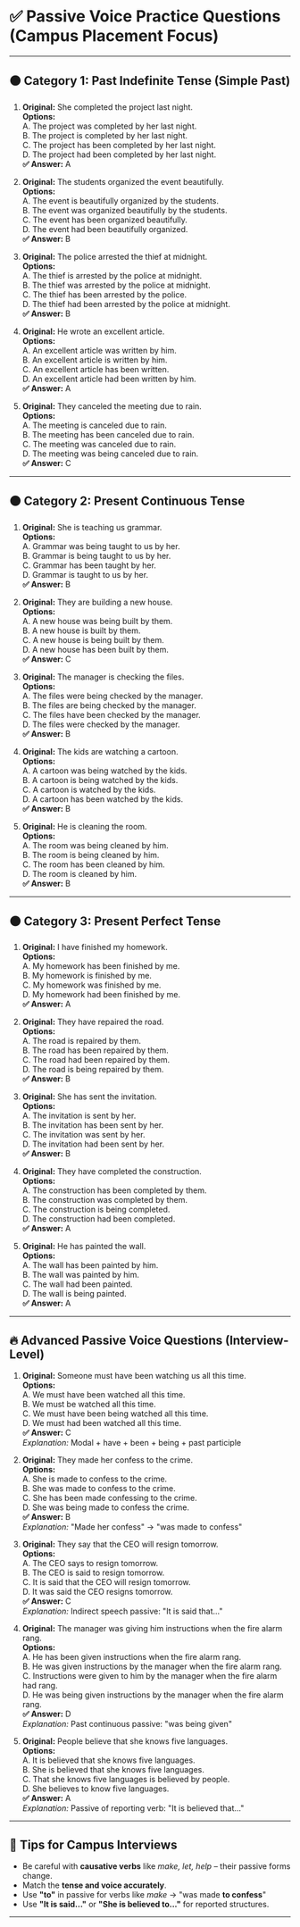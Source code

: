 # ✅ Passive Voice Practice Questions (Campus Placement Focus)

---

## 🟠 Category 1: Past Indefinite Tense (Simple Past)

1. **Original:** She completed the project last night.  
   **Options:**  
   A. The project was completed by her last night.  
   B. The project is completed by her last night.  
   C. The project has been completed by her last night.  
   D. The project had been completed by her last night.  
   **✅ Answer:** A

2. **Original:** The students organized the event beautifully.  
   **Options:**  
   A. The event is beautifully organized by the students.  
   B. The event was organized beautifully by the students.  
   C. The event has been organized beautifully.  
   D. The event had been beautifully organized.  
   **✅ Answer:** B

3. **Original:** The police arrested the thief at midnight.  
   **Options:**  
   A. The thief is arrested by the police at midnight.  
   B. The thief was arrested by the police at midnight.  
   C. The thief has been arrested by the police.  
   D. The thief had been arrested by the police at midnight.  
   **✅ Answer:** B

4. **Original:** He wrote an excellent article.  
   **Options:**  
   A. An excellent article was written by him.  
   B. An excellent article is written by him.  
   C. An excellent article has been written.  
   D. An excellent article had been written by him.  
   **✅ Answer:** A

5. **Original:** They canceled the meeting due to rain.  
   **Options:**  
   A. The meeting is canceled due to rain.  
   B. The meeting has been canceled due to rain.  
   C. The meeting was canceled due to rain.  
   D. The meeting was being canceled due to rain.  
   **✅ Answer:** C

---

## 🟠 Category 2: Present Continuous Tense

1. **Original:** She is teaching us grammar.  
   **Options:**  
   A. Grammar was being taught to us by her.  
   B. Grammar is being taught to us by her.  
   C. Grammar has been taught by her.  
   D. Grammar is taught to us by her.  
   **✅ Answer:** B

2. **Original:** They are building a new house.  
   **Options:**  
   A. A new house was being built by them.  
   B. A new house is built by them.  
   C. A new house is being built by them.  
   D. A new house has been built by them.  
   **✅ Answer:** C

3. **Original:** The manager is checking the files.  
   **Options:**  
   A. The files were being checked by the manager.  
   B. The files are being checked by the manager.  
   C. The files have been checked by the manager.  
   D. The files were checked by the manager.  
   **✅ Answer:** B

4. **Original:** The kids are watching a cartoon.  
   **Options:**  
   A. A cartoon was being watched by the kids.  
   B. A cartoon is being watched by the kids.  
   C. A cartoon is watched by the kids.  
   D. A cartoon has been watched by the kids.  
   **✅ Answer:** B

5. **Original:** He is cleaning the room.  
   **Options:**  
   A. The room was being cleaned by him.  
   B. The room is being cleaned by him.  
   C. The room has been cleaned by him.  
   D. The room is cleaned by him.  
   **✅ Answer:** B

---

## 🟠 Category 3: Present Perfect Tense

1. **Original:** I have finished my homework.  
   **Options:**  
   A. My homework has been finished by me.  
   B. My homework is finished by me.  
   C. My homework was finished by me.  
   D. My homework had been finished by me.  
   **✅ Answer:** A

2. **Original:** They have repaired the road.  
   **Options:**  
   A. The road is repaired by them.  
   B. The road has been repaired by them.  
   C. The road had been repaired by them.  
   D. The road is being repaired by them.  
   **✅ Answer:** B

3. **Original:** She has sent the invitation.  
   **Options:**  
   A. The invitation is sent by her.  
   B. The invitation has been sent by her.  
   C. The invitation was sent by her.  
   D. The invitation had been sent by her.  
   **✅ Answer:** B

4. **Original:** They have completed the construction.  
   **Options:**  
   A. The construction has been completed by them.  
   B. The construction was completed by them.  
   C. The construction is being completed.  
   D. The construction had been completed.  
   **✅ Answer:** A

5. **Original:** He has painted the wall.  
   **Options:**  
   A. The wall has been painted by him.  
   B. The wall was painted by him.  
   C. The wall had been painted.  
   D. The wall is being painted.  
   **✅ Answer:** A

---

## 🔥 Advanced Passive Voice Questions (Interview-Level)

1. **Original:** Someone must have been watching us all this time.  
   **Options:**  
   A. We must have been watched all this time.  
   B. We must be watched all this time.  
   C. We must have been being watched all this time.  
   D. We must had been watched all this time.  
   **✅ Answer:** C  
   _Explanation:_ Modal + have + been + being + past participle

2. **Original:** They made her confess to the crime.  
   **Options:**  
   A. She is made to confess to the crime.  
   B. She was made to confess to the crime.  
   C. She has been made confessing to the crime.  
   D. She was being made to confess the crime.  
   **✅ Answer:** B  
   _Explanation:_ "Made her confess" → "was made to confess"

3. **Original:** They say that the CEO will resign tomorrow.  
   **Options:**  
   A. The CEO says to resign tomorrow.  
   B. The CEO is said to resign tomorrow.  
   C. It is said that the CEO will resign tomorrow.  
   D. It was said the CEO resigns tomorrow.  
   **✅ Answer:** C  
   _Explanation:_ Indirect speech passive: "It is said that..."

4. **Original:** The manager was giving him instructions when the fire alarm rang.  
   **Options:**  
   A. He has been given instructions when the fire alarm rang.  
   B. He was given instructions by the manager when the fire alarm rang.  
   C. Instructions were given to him by the manager when the fire alarm had rang.  
   D. He was being given instructions by the manager when the fire alarm rang.  
   **✅ Answer:** D  
   _Explanation:_ Past continuous passive: "was being given"

5. **Original:** People believe that she knows five languages.  
   **Options:**  
   A. It is believed that she knows five languages.  
   B. She is believed that she knows five languages.  
   C. That she knows five languages is believed by people.  
   D. She believes to know five languages.  
   **✅ Answer:** A  
   _Explanation:_ Passive of reporting verb: "It is believed that..."

---

## 💼 Tips for Campus Interviews

- Be careful with **causative verbs** like *make, let, help* – their passive forms change.
- Match the **tense and voice accurately**.
- Use **"to"** in passive for verbs like *make* → "was made **to confess**"
- Use **"It is said..."** or **"She is believed to..."** for reported structures.

---
